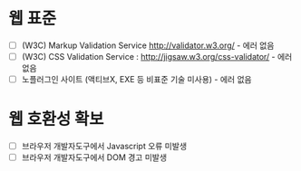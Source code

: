 # 웹 표준

- [ ] (W3C) Markup Validation Service http://validator.w3.org/ - 에러 없음
- [ ] (W3C) CSS Validation Service : http://jigsaw.w3.org/css-validator/ - 에러 없음
- [ ] 노플러그인 사이트 (액티브X, EXE 등 비표준 기술 미사용) - 에러 없음

# 웹 호환성 확보

- [ ] 브라우저 개발자도구에서 Javascript 오류 미발생
- [ ] 브라우저 개발자도구에서 DOM 경고 미발생
